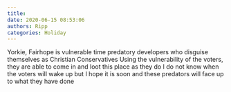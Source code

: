 ```yaml
---
title: 
date: 2020-06-15 08:53:06
authors: Ripp
categories: Holiday
---
```


 Yorkie,   Fairhope is vulnerable time predatory developers who disguise themselves as Christian Conservatives
Using the vulnerability of the voters, they are able to come in and loot this place as they do
I do not know when the voters will wake up but I hope it is soon and these predators will face up to what they have done